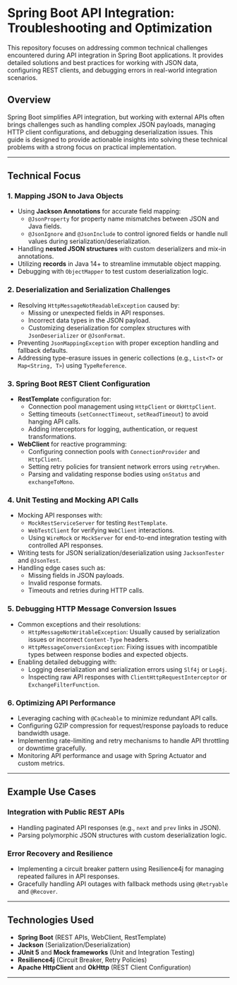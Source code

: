# Spring Boot API Integration: Troubleshooting and Optimization  

This repository focuses on addressing common technical challenges encountered during API integration in Spring Boot applications. It provides detailed solutions and best practices for working with JSON data, configuring REST clients, and debugging errors in real-world integration scenarios.  

## Overview  

Spring Boot simplifies API integration, but working with external APIs often brings challenges such as handling complex JSON payloads, managing HTTP client configurations, and debugging deserialization issues. This guide is designed to provide actionable insights into solving these technical problems with a strong focus on practical implementation.  

---

## Technical Focus  

### **1. Mapping JSON to Java Objects**  
- Using **Jackson Annotations** for accurate field mapping:  
  - `@JsonProperty` for property name mismatches between JSON and Java fields.  
  - `@JsonIgnore` and `@JsonInclude` to control ignored fields or handle null values during serialization/deserialization.  
- Handling **nested JSON structures** with custom deserializers and mix-in annotations.  
- Utilizing **records** in Java 14+ to streamline immutable object mapping.  
- Debugging with `ObjectMapper` to test custom deserialization logic.  

### **2. Deserialization and Serialization Challenges**  
- Resolving `HttpMessageNotReadableException` caused by:  
  - Missing or unexpected fields in API responses.  
  - Incorrect data types in the JSON payload.  
  - Customizing deserialization for complex structures with `JsonDeserializer` or `@JsonFormat`.  
- Preventing `JsonMappingException` with proper exception handling and fallback defaults.  
- Addressing type-erasure issues in generic collections (e.g., `List<T>` or `Map<String, T>`) using `TypeReference`.  

### **3. Spring Boot REST Client Configuration**  
- **RestTemplate** configuration for:  
  - Connection pool management using `HttpClient` or `OkHttpClient`.  
  - Setting timeouts (`setConnectTimeout`, `setReadTimeout`) to avoid hanging API calls.  
  - Adding interceptors for logging, authentication, or request transformations.  
- **WebClient** for reactive programming:  
  - Configuring connection pools with `ConnectionProvider` and `HttpClient`.  
  - Setting retry policies for transient network errors using `retryWhen`.  
  - Parsing and validating response bodies using `onStatus` and `exchangeToMono`.  

### **4. Unit Testing and Mocking API Calls**  
- Mocking API responses with:  
  - `MockRestServiceServer` for testing `RestTemplate`.  
  - `WebTestClient` for verifying `WebClient` interactions.  
  - Using `WireMock` or `MockServer` for end-to-end integration testing with controlled API responses.  
- Writing tests for JSON serialization/deserialization using `JacksonTester` and `@JsonTest`.  
- Handling edge cases such as:  
  - Missing fields in JSON payloads.  
  - Invalid response formats.  
  - Timeouts and retries during HTTP calls.  

### **5. Debugging HTTP Message Conversion Issues**  
- Common exceptions and their resolutions:  
  - `HttpMessageNotWritableException`: Usually caused by serialization issues or incorrect `Content-Type` headers.  
  - `HttpMessageConversionException`: Fixing issues with incompatible types between response bodies and expected objects.  
- Enabling detailed debugging with:  
  - Logging deserialization and serialization errors using `Slf4j` or `Log4j`.  
  - Inspecting raw API responses with `ClientHttpRequestInterceptor` or `ExchangeFilterFunction`.  

### **6. Optimizing API Performance**  
- Leveraging caching with `@Cacheable` to minimize redundant API calls.  
- Configuring GZIP compression for request/response payloads to reduce bandwidth usage.  
- Implementing rate-limiting and retry mechanisms to handle API throttling or downtime gracefully.  
- Monitoring API performance and usage with Spring Actuator and custom metrics.  

---

## Example Use Cases  

### **Integration with Public REST APIs**  
- Handling paginated API responses (e.g., `next` and `prev` links in JSON).  
- Parsing polymorphic JSON structures with custom deserialization logic.  

### **Error Recovery and Resilience**  
- Implementing a circuit breaker pattern using Resilience4j for managing repeated failures in API responses.  
- Gracefully handling API outages with fallback methods using `@Retryable` and `@Recover`.  

---

## Technologies Used  
- **Spring Boot** (REST APIs, WebClient, RestTemplate)  
- **Jackson** (Serialization/Deserialization)  
- **JUnit 5** and **Mock frameworks** (Unit and Integration Testing)  
- **Resilience4j** (Circuit Breaker, Retry Policies)  
- **Apache HttpClient** and **OkHttp** (REST Client Configuration)  
---  
